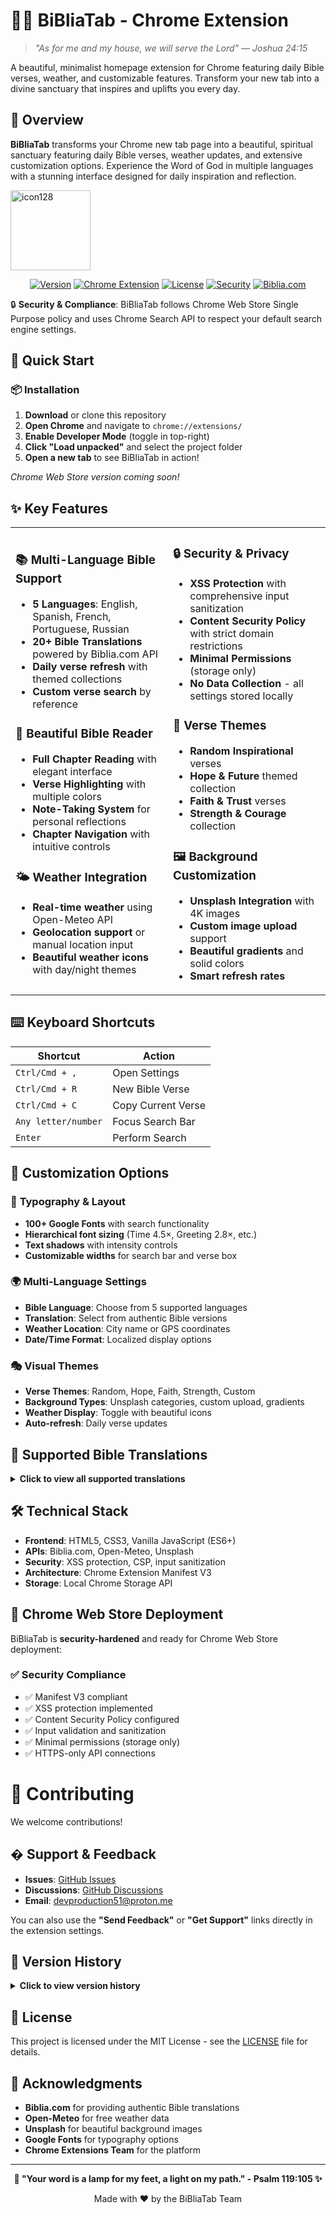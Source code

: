 # 📖✨ BiBliaTab - Chrome Extension

> *"As for me and my house, we will serve the Lord" — Joshua 24:15*

A beautiful, minimalist homepage extension for Chrome featuring daily Bible verses, weather, and customizable features. Transform your new tab into a divine sanctuary that inspires and uplifts you every day.
## 🌟 Overview

**BiBliaTab** transforms your Chrome new tab page into a beautiful, spiritual sanctuary featuring daily Bible verses, weather updates, and extensive customization options. Experience the Word of God in multiple languages with a stunning interface designed for daily inspiration and reflection.


<img width="128" height="128" alt="icon128" src="https://github.com/user-attachments/assets/640dca85-8c88-46e5-849f-a773f9d0bf7a" />




<div align="center">
  
  [![Version](https://img.shields.io/badge/version-1.29.2-blue.svg)](https://github.com/guruskill7/bibliatab)
  [![Chrome Extension](https://img.shields.io/badge/Chrome-Extension-green.svg)](https://chrome.google.com/webstore)
  [![License](https://img.shields.io/badge/license-MIT-blue.svg)](LICENSE)
  [![Security](https://img.shields.io/badge/Security-Hardened-brightgreen.svg)](SECURITY.md)
  [![Biblia.com](https://img.shields.io/badge/Powered%20by-Biblia.com-gold.svg)](https://biblia.com/)
</div>

🔒 **Security & Compliance**: BiBliaTab follows Chrome Web Store Single Purpose policy and uses Chrome Search API to respect your default search engine settings.

## 🚀 Quick Start

### 📦 Installation
1. **Download** or clone this repository
2. **Open Chrome** and navigate to `chrome://extensions/`
3. **Enable Developer Mode** (toggle in top-right)
4. **Click "Load unpacked"** and select the project folder
5. **Open a new tab** to see BiBliaTab in action!

*Chrome Web Store version coming soon!*

## ✨ Key Features

<table>
<tr>
<td width="50%">

### 📚 **Multi-Language Bible Support**
- **5 Languages**: English, Spanish, French, Portuguese, Russian
- **20+ Bible Translations** powered by Biblia.com API
- **Daily verse refresh** with themed collections
- **Custom verse search** by reference

### 🎨 **Beautiful Bible Reader**
- **Full Chapter Reading** with elegant interface
- **Verse Highlighting** with multiple colors
- **Note-Taking System** for personal reflections
- **Chapter Navigation** with intuitive controls

### 🌤️ **Weather Integration**
- **Real-time weather** using Open-Meteo API
- **Geolocation support** or manual location input
- **Beautiful weather icons** with day/night themes

</td>
<td width="50%">

### 🔒 **Security & Privacy**
- **XSS Protection** with comprehensive input sanitization
- **Content Security Policy** with strict domain restrictions
- **Minimal Permissions** (storage only)
- **No Data Collection** - all settings stored locally

### 🎯 **Verse Themes**
- **Random Inspirational** verses
- **Hope & Future** themed collection
- **Faith & Trust** verses
- **Strength & Courage** collection

### 🖼️ **Background Customization**
- **Unsplash Integration** with 4K images
- **Custom image upload** support
- **Beautiful gradients** and solid colors
- **Smart refresh rates**

</td>
</tr>
</table>

## ⌨️ Keyboard Shortcuts

| Shortcut | Action |
|----------|--------|
| `Ctrl/Cmd + ,` | Open Settings |
| `Ctrl/Cmd + R` | New Bible Verse |
| `Ctrl/Cmd + C` | Copy Current Verse |
| `Any letter/number` | Focus Search Bar |
| `Enter` | Perform Search |

## 🔧 Customization Options

### 🎨 **Typography & Layout**
- **100+ Google Fonts** with search functionality
- **Hierarchical font sizing** (Time 4.5×, Greeting 2.8×, etc.)
- **Text shadows** with intensity controls
- **Customizable widths** for search bar and verse box

### 🌍 **Multi-Language Settings**
- **Bible Language**: Choose from 5 supported languages
- **Translation**: Select from authentic Bible versions
- **Weather Location**: City name or GPS coordinates
- **Date/Time Format**: Localized display options

### 🎭 **Visual Themes**
- **Verse Themes**: Random, Hope, Faith, Strength, Custom
- **Background Types**: Unsplash categories, custom upload, gradients
- **Weather Display**: Toggle with beautiful icons
- **Auto-refresh**: Daily verse updates

## 📖 Supported Bible Translations

<details>
<summary><strong>Click to view all supported translations</strong></summary>

### 🇺🇸 **English**
- **KJV** - King James Version (Authorized Version)
- **ASV** - American Standard Version
- **DARBY** - 1890 Darby Bible
- **KJV1900** - King James Version (1900)
- **KJVAPOC** - King James Version with Apocrypha

### 🇪🇸 **Spanish**
- **RV1909** - Reina-Valera 1909
- **RVA** - Reina-Valera Actualizada

### 🇫🇷 **French**
- **DARBY** - Bible J.N. Darby French

### 🇧🇷 **Portuguese**
- **ALMEIDA** - João Ferreira de Almeida

### 🇷🇺 **Russian**
- **RUSV** - Russian Synodal Version

</details>

## 🛠️ Technical Stack

- **Frontend**: HTML5, CSS3, Vanilla JavaScript (ES6+)
- **APIs**: Biblia.com, Open-Meteo, Unsplash
- **Security**: XSS protection, CSP, input sanitization
- **Architecture**: Chrome Extension Manifest V3
- **Storage**: Local Chrome Storage API

## 🚀 Chrome Web Store Deployment

BiBliaTab is **security-hardened** and ready for Chrome Web Store deployment:

### ✅ **Security Compliance**
- ✅ Manifest V3 compliant
- ✅ XSS protection implemented
- ✅ Content Security Policy configured
- ✅ Input validation and sanitization
- ✅ Minimal permissions (storage only)
- ✅ HTTPS-only API connections

# 🤝 Contributing

We welcome contributions!


## � Support & Feedback

- **Issues**: [GitHub Issues](https://github.com/guruskill7/bibliatab/issues)
- **Discussions**: [GitHub Discussions](https://github.com/guruskill7/bibliatab/discussions)
- **Email**: devproduction51@proton.me

You can also use the **"Send Feedback"** or **"Get Support"** links directly in the extension settings.

## 🔄 Version History

<details>
<summary><strong>Click to view version history</strong></summary>

### v1.29.2 (Current) - Chrome Web Store Compliance Release
- 🏪 **Chrome Web Store Compliance** - Fixed Single Purpose policy violation
- 🔍 **Chrome Search API Integration** - Now respects user's default search engine
- 🗑️ **Removed Custom Search Engines** - Eliminated search engine selection to comply with policy
- 📋 **Single Purpose Focus** - Clarified extension's spiritual sanctuary purpose
- 🔒 **Maintained Security Features** - All XSS protection and CSP remain intact
- ✅ **Ready for Chrome Web Store** - Fully compliant with all policies

### v1.28.0 (Previous) - Security-Hardened Release
- 🔒 **Comprehensive Security Review** - XSS protection and input sanitization
- 🛡️ **Enhanced Content Security Policy** with strict domain restrictions
- 🔧 **Security Framework** - Added security-config.js with utility functions
- 🌍 **Russian Language Support** - Added Russian Bible translation
- 📝 **Improved Note System** - Enhanced note-taking with secure DOM manipulation
- ⚡ **Performance Optimizations** - Better background loading and caching
- 🎨 **UI Refinements** - Improved Bible reader interface
- 📚 **Biblia.com API** - Switched to reliable Biblia.com for Bible content
- ✅ **Chrome Web Store Ready** - Manifest V3 compliant and security-approved

### v1.25 (Previous)
- ✨ Beautiful golden wooden Bible Reader background
- 🌍 Multi-language Bible support (4 languages)
- 📖 Multiple authentic Bible translations via API.Bible
- 🎨 Enhanced UI with golden theme
- 🔍 Improved verse search functionality

### v1.16_Dev4
- 🎯 Added verse themes (Hope, Faith, Strength)
- 🖼️ Custom background upload
- ⌨️ Keyboard shortcuts
- 🌤️ Weather integration
- 🔧 Advanced customization options

</details>

## 📜 License

This project is licensed under the MIT License - see the [LICENSE](LICENSE) file for details.

## 🙏 Acknowledgments

- **Biblia.com** for providing authentic Bible translations
- **Open-Meteo** for free weather data
- **Unsplash** for beautiful background images
- **Google Fonts** for typography options
- **Chrome Extensions Team** for the platform

---

<div align="center">
  <strong>📖 "Your word is a lamp for my feet, a light on my path." - Psalm 119:105 ✨</strong>
  
  Made with ❤️ by the BiBliaTab Team
</div>


